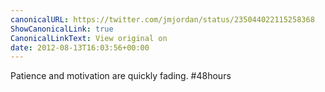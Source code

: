 ```yaml
---
canonicalURL: https://twitter.com/jmjordan/status/235044022115258368
ShowCanonicalLink: true
CanonicalLinkText: View original on
date: 2012-08-13T16:03:56+00:00
---
```

Patience and motivation are quickly fading. #48hours
